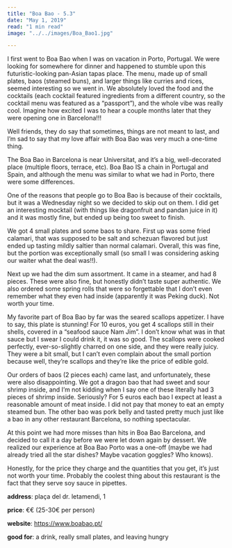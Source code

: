 ```yaml
---
title: "Boa Bao - 5.3"
date: "May 1, 2019"
read: "1 min read" 
image: "../../images/Boa_Bao1.jpg"

---
```


I first went to Boa Bao when I was on vacation in Porto, Portugal. We were looking for somewhere for dinner and happened to stumble upon this futuristic-looking pan-Asian tapas place. The menu, made up of small plates, baos (steamed buns), and larger things like curries and rices, seemed interesting so we went in. We absolutely loved the food and the cocktails (each cocktail featured ingredients from a different country, so the cocktail menu was featured as a “passport”), and the whole vibe was really cool. Imagine how excited I was to hear a couple months later that they were opening one in Barcelona!!!

Well friends, they do say that sometimes, things are not meant to last, and I’m sad to say that my love affair with Boa Bao was very much a one-time thing.

The Boa Bao in Barcelona is near Universitat, and it’s a big, well-decorated place (multiple floors, terrace, etc). Boa Bao IS a chain in Portugal and Spain, and although the menu was similar to what we had in Porto, there were some differences.

One of the reasons that people go to Boa Bao is because of their cocktails, but it was a Wednesday night so we decided to skip out on them. I did get an interesting mocktail (with things like dragonfruit and pandan juice in it) and it was mostly fine, but ended up being too sweet to finish.

We got 4 small plates and some baos to share. First up was some fried calamari, that was supposed to be salt and schezuan flavored but just ended up tasting mildly saltier than normal calamari. Overall, this was fine, but the portion was exceptionally small (so small I was considering asking our waiter what the deal was!!).

Next up we had the dim sum assortment. It came in a steamer, and had 8 pieces. These were also fine, but honestly didn’t taste super authentic. We also ordered some spring rolls that were so forgettable that I don’t even remember what they even had inside (apparently it was Peking duck). Not worth your time.

My favorite part of Boa Bao by far was the seared scallops appetizer. I have to say, this plate is stunning! For 10 euros, you get 4 scallops still in their shells, covered in a “seafood sauce Nam Jim”. I don’t know what was in that sauce but I swear I could drink it, it was so good. The scallops were cooked perfectly, ever-so-slightly charred on one side, and they were really juicy. They were a bit small, but I can’t even complain about the small portion because well, they’re scallops and they’re like the price of edible gold.

Our orders of baos (2 pieces each) came last, and unfortunately, these were also disappointing. We got a dragon bao that had sweet and sour shrimp inside, and I’m not kidding when I say one of these literally had 3 pieces of shrimp inside. Seriously? For 5 euros each bao I expect at least a reasonable amount of meat inside. I did not pay that money to eat an empty steamed bun. The other bao was pork belly and tasted pretty much just like a bao in any other restaurant Barcelona, so nothing spectacular.

At this point we had more misses than hits in Boa Bao Barcelona, and decided to call it a day before we were let down again by dessert. We realized our experience at Boa Bao Porto was a one-off (maybe we had already tried all the star dishes? Maybe vacation goggles? Who knows).

Honestly, for the price they charge and the quantities that you get, it’s just not worth your time. Probably the coolest thing about this restaurant is the fact that they serve soy sauce in pipettes.

**address**: plaça del dr. letamendi, 1

**price**: €€ (25-30€ per person)

**website**: https://www.boabao.pt/

**good for**: a drink, really small plates, and leaving hungry